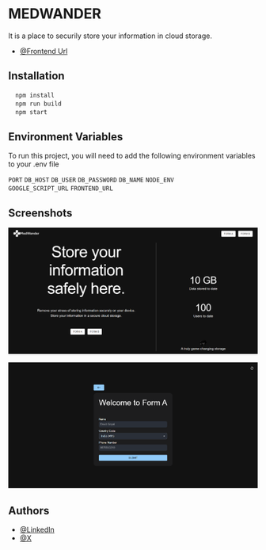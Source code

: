 # MEDWANDER

It is a place to securily store your information in cloud storage.

- [@Frontend Url](https://github.com/DavidGoyal/MedWanders)

## Installation

```bash
  npm install
  npm run build
  npm start
```

## Environment Variables

To run this project, you will need to add the following environment variables to your .env file

`PORT`
`DB_HOST`
`DB_USER`
`DB_PASSWORD`
`DB_NAME`
`NODE_ENV`  
`GOOGLE_SCRIPT_URL`
`FRONTEND_URL`

## Screenshots

![App Screenshot](<Screenshot 2024-09-14 105440.png>)

![App Screenshot](<Screenshot 2024-09-14 105508.png>)

## Authors

- [@LinkedIn](www.linkedin.com/in/david-goyal)
- [@X](https://x.com/David__Goyal)
